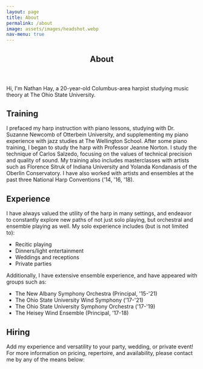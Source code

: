 ```yaml
---
layout: page
title: About
permalink: /about
image: assets/images/headshot.webp
nav-menu: true
---
```


<!-- Main -->
<div id="main" class="alt">

<!-- One -->
<section id="one">
	<div class="inner">
		<header class="major">
			<h1>About</h1>
		</header>

<!-- Content -->
<p>Hi, I'm Nathan Hay, a 20-year-old Columbus-area harpist studying music theory at The Ohio State University.</p>
<h2 id="content">Training</h2>
<p><span class="image right" style="max-height:15%; max-width:15%;"><img src="{% link assets/images/casual_headshot.webp %}" alt=""/></span>I prefaced my harp instruction with piano lessons, studying with Dr. Suzanne Newcomb of Otterbein University, and supplementing my piano experience with jazz studies at The Wellington School. After some piano training, I began to study the harp with Professor Jeanne Norton. I study the technique of Carlos Salzedo, focusing on the values of technical precision and quality of sound. My training also includes masterclasses with artists such as Florence Sitruk of Indiana University and Yolanda Kondanasis of the Oberlin Conservatory. I have also worked with artists and ensembles at the past three National Harp Conventions ('14, '16, '18).</p>
<h2 id="content">Experience</h2>
<p>I have always valued the utility of the harp in many settings, and endeavor to constantly explore new paths of not just solo playing, but orchestral and ensemble playing as well. My solo experience includes (but is not limited to):
	<ul>
		<li>Recitic playing</li>
		<li>Dinners/light entertainment</li>
		<li>Weddings and receptions</li>
		<li>Private parties</li>
	</ul>
Additionally, I have extensive ensemble experience, and have appeared with groups such as:
	<ul>
		<li>The New Albany Symphony Orchestra (Principal, '15-'21)</li>
		<li>The Ohio State University Wind Symphony ('17-'21)</li>
		<li>The Ohio State University Symphony Orchestra ('17-'19)</li>
		<li>The Heisey Wind Ensemble (Principal, '17-18)</li>
	</ul>
</p>
<h2 id="content">Hiring</h2>
<p>Add my experience and versatility to your party, wedding, or private event! For more information on pricing, repertoire, and availability, please contact me by any of the means below:</p>
